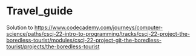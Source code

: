 # Travel_guide

Solution to https://www.codecademy.com/journeys/computer-science/paths/cscj-22-intro-to-programming/tracks/cscj-22-project-the-boredless-tourist/modules/cscj-22-project-git-the-boredless-tourist/projects/the-boredless-tourist
